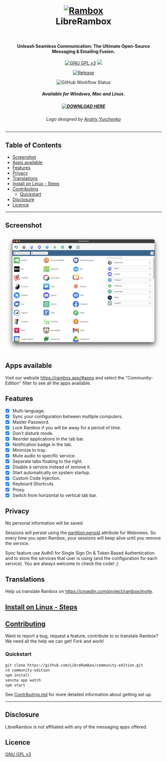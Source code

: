 <div align="center">
  <h1>
    <br />
    <a href="https://rambox.pro"><img src="./resources/Icon.png" width="256px" alt="Rambox" /></a><br />
    LibreRambox
    <br /><br/>
  </h1>

  <h4>Unleash Seamless Communication: The Ultimate Open-Source Messaging & Emailing Fusion.</h4>

  <p>
    <a href="https://www.gnu.org/licenses/gpl-3.0.en.html" target="_blank"><img src="https://img.shields.io/github/license/saenzramiro/rambox.svg" alt="GNU GPL v3" /></a>
    <a target="_blank" href="https://crowdin.com/project/rambox"><img src="https://d322cqt584bo4o.cloudfront.net/rambox/localized.svg" /></a>
  </p>
	<p>
		<a target="_blank" href="https://github.com/LibreRambox/community-edition/releases"> <img alt="Release" src="https://img.shields.io/github/v/release/LibreRambox/community-edition"></a>
	</p>
  <p>
    <img alt="GitHub Workflow Status" src="https://img.shields.io/github/actions/workflow/status/LibreRambox/community-edition/build.yml">
  </p>

  <h5>Available for Windows, Mac and Linux.</h5>

  <h5><a href="https://github.com/LibreRambox/community-edition/releases" target="_blank"><img src="https://cdn.rawgit.com/saenzramiro/rambox/gh-pages/images/img-download.svg" width="250" alt="DOWNLOAD HERE" /></a></h5>

  <h6>Logo designed by <a href="https://www.linkedin.com/in/andriyyurchenko/" target="_blank">Andriy Yurchenko</a></h6>
</div>

---

## Table of Contents

- [Screenshot](#screenshot)
- [Apps available](#apps-available)
- [Features](#features)
- [Privacy](#privacy)
- [Translations](#translations)
- [Install on Linux - Steps](#install-on-linux---steps)
- [Contributing](#contributing)
  - [Quickstart](#quickstart)
- [Disclosure](#disclosure)
- [Licence](#licence)

---

## Screenshot

![Rambox](./resources/screenshots/mac.png)

## Apps available

Visit our website https://rambox.app/#apps and select the "Community-Edition" filter to see all the apps available.

## Features

- [x] Multi-language.
- [x] Sync your configuration between multiple computers.
- [x] Master Password.
- [x] Lock Rambox if you will be away for a period of time.
- [x] Don't disturb mode.
- [x] Reorder applications in the tab bar.
- [x] Notification badge in the tab.
- [x] Minimize to tray.
- [x] Mute audio to specific service.
- [x] Separate tabs floating to the right.
- [x] Disable a service instead of remove it.
- [x] Start automatically on system startup.
- [x] Custom Code Injection.
- [x] Keyboard Shortcuts.
- [x] Proxy.
- [x] Switch from horizontal to vertical tab bar.

## Privacy

No personal information will be saved

Sessions will persist using the [partition:persist](https://electronjs.org/docs/api/webview-tag#partition) attribute for Webviews.
So every time you open Rambox, your sessions will keep alive until you remove the service.

Sync feature use Auth0 for Single Sign On & Token Based Authentication and to store the services that user is using (and the configuration for each service).
You are always welcome to check the code! ;)

## Translations

Help us translate Rambox on <https://crowdin.com/project/rambox/invite>.

## [Install on Linux - Steps](https://github.com/ramboxapp/community-edition/wiki/Install-on-Linux)

## [Contributing](./CONTRIBUTING.md)

Want to report a bug, request a feature, contribute to or translate Rambox?
We need all the help we can get!
Fork and work!

### Quickstart

```shell
git clone https://github.com/LibreRambox/community-edition.git
cd community-edition
npm install
sencha app watch
npm start
```

See [Contributing.md](./CONTRIBUTING.md) for more detailed information about getting set up.

---

## Disclosure

LibreRambox is not affiliated with any of the messaging apps offered.

## Licence

[GNU GPL v3](https://github.com/LibreRambox/community-edition/blob/master/LICENSE)
